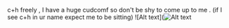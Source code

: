c+h freely , I have a huge cudcomf so don't be shy to come up to me . (if I see c+h in ur name expect me to be sitting)
![Alt text](![Alt text](https://media.tenor.com/wf8FWPVuUcUAAAAm/pochita-chainsaw-man.webp)


<!--
**DBYTEZ/DBYTEZ** is a ✨ _special_ ✨ repository because its `README.md` (this file) appears on your GitHub profile.

Here are some ideas to get you started:

- 🔭 I’m currently working on ...
- 🌱 I’m currently learning ...
- 👯 I’m looking to collaborate on ...
- 🤔 I’m looking for help with ...
- 💬 Ask me about ...
- 📫 How to reach me: ...
- 😄 Pronouns: ...
- ⚡ Fun fact: ...
-->
